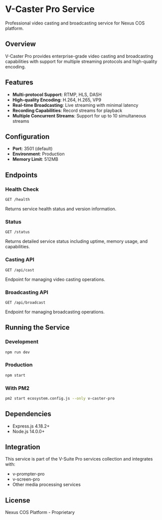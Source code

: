 # V-Caster Pro Service

Professional video casting and broadcasting service for Nexus COS platform.

## Overview

V-Caster Pro provides enterprise-grade video casting and broadcasting capabilities with support for multiple streaming protocols and high-quality encoding.

## Features

- **Multi-protocol Support**: RTMP, HLS, DASH
- **High-quality Encoding**: H.264, H.265, VP9
- **Real-time Broadcasting**: Live streaming with minimal latency
- **Recording Capabilities**: Record streams for playback
- **Multiple Concurrent Streams**: Support for up to 10 simultaneous streams

## Configuration

- **Port**: 3501 (default)
- **Environment**: Production
- **Memory Limit**: 512MB

## Endpoints

### Health Check
```
GET /health
```

Returns service health status and version information.

### Status
```
GET /status
```

Returns detailed service status including uptime, memory usage, and capabilities.

### Casting API
```
GET /api/cast
```

Endpoint for managing video casting operations.

### Broadcasting API
```
GET /api/broadcast
```

Endpoint for managing broadcasting operations.

## Running the Service

### Development
```bash
npm run dev
```

### Production
```bash
npm start
```

### With PM2
```bash
pm2 start ecosystem.config.js --only v-caster-pro
```

## Dependencies

- Express.js 4.18.2+
- Node.js 14.0.0+

## Integration

This service is part of the V-Suite Pro services collection and integrates with:
- v-prompter-pro
- v-screen-pro
- Other media processing services

## License

Nexus COS Platform - Proprietary
